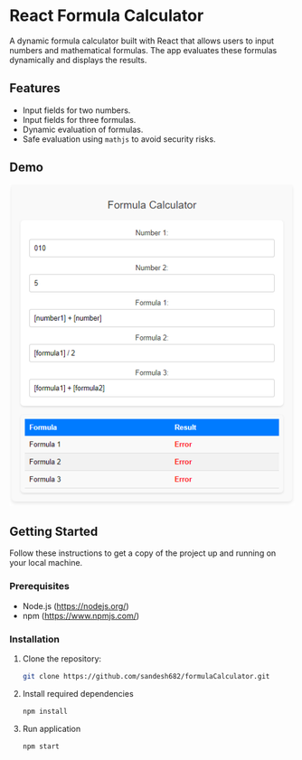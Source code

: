 # React Formula Calculator

A dynamic formula calculator built with React that allows users to input numbers and mathematical formulas. The app evaluates these formulas dynamically and displays the results.

## Features

- Input fields for two numbers.
- Input fields for three formulas.
- Dynamic evaluation of formulas.
- Safe evaluation using `mathjs` to avoid security risks.

## Demo

![Demo Screenshot](./screenshot.png)

## Getting Started

Follow these instructions to get a copy of the project up and running on your local machine.

### Prerequisites

- Node.js (https://nodejs.org/)
- npm (https://www.npmjs.com/)

### Installation

1. Clone the repository:

   ```sh
   git clone https://github.com/sandesh682/formulaCalculator.git
   ```

2. Install required dependencies

   ```sh
   npm install
   ```

3. Run application

   ```sh
   npm start
   ```
